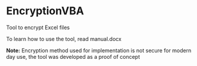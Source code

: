 # EncryptionVBA
Tool to encrypt Excel files

To learn how to use the tool, read manual.docx

**Note:** Encryption method used for implementation is not secure for modern day use, the tool was developed as a proof of concept
